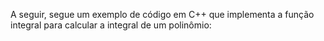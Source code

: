 A seguir, segue um exemplo de código em C++ que implementa a função integral para calcular a integral de um polinômio:

